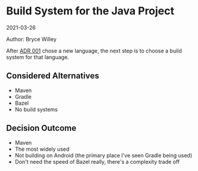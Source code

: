 # Build System for the Java Project

2021-03-26

Author: Bryce Willey

After [ADR 001](001-java-cxf-for-soap.md) chose a new language, the next step is to choose a build
system for that language.

## Considered Alternatives

* Maven 
* Gradle 
* Bazel
* No build systems

## Decision Outcome

* Maven
* The most widely used
* Not building on Android (the primary place I've seen Gradle being used)
* Don't need the speed of Bazel really, there's a complexity trade off
